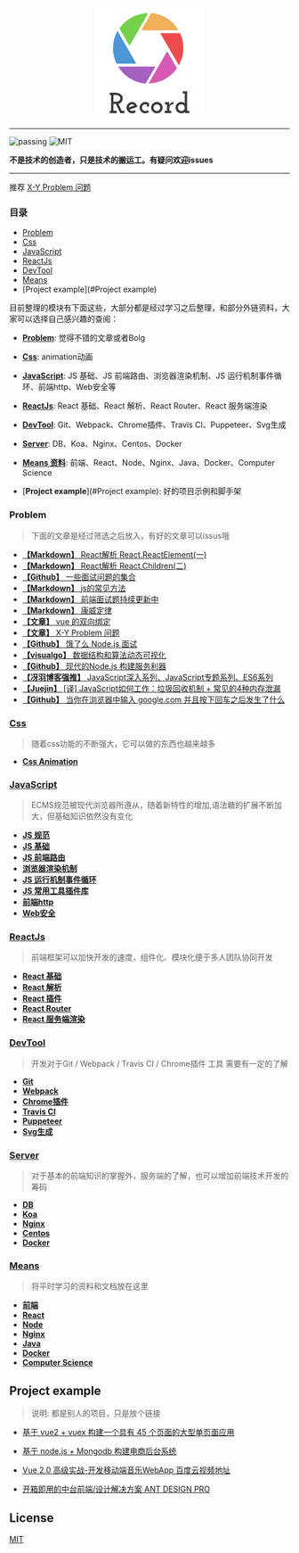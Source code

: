 <div align="center"><img src="./Img/record1.png" alt="logo" title="logo"/></div>

---

![passing](https://img.shields.io/badge/build-passing-brightgreen.svg)
![MIT](https://img.shields.io/badge/License-MIT-brightgreen.svg)

**不是技术的创造者，只是技术的搬运工。有疑问欢迎issues**

---

推荐 [X-Y Problem 问题](https://coolshell.cn/articles/10804.html)

### 目录
* [Problem](#problem)
* [Css](#css)
* [JavaScript](#javascript)
* [ReactJs](#reactjs)
* [DevTool](#devtool)
* [Means](#means)
* [Project example](#Project example)

目前整理的模块有下面这些，大部分都是经过学习之后整理，和部分外链资料，大家可以选择自己感兴趣的查阅：

* [**Problem**](#problem): 觉得不错的文章或者Bolg

* [**Css**](./css): animation动画

* [**JavaScript**](./js): JS 基础、JS 前端路由、浏览器渲染机制、JS 运行机制事件循环、前端http、Web安全等

* [**ReactJs**](./frame): React 基础、React 解析、React Router、React 服务端渲染

* [**DevTool**](./other/devTool): Git、Webpack、Chrome插件、Travis CI、Puppeteer、Svg生成

* [**Server**](./server): DB、Koa、Nginx、Centos、Docker

* [**Means 资料**](./other/learn): 前端、React、Node、Nginx、Java、Docker、Computer Science

* [**Project example**](#Project example): 好的项目示例和脚手架


### **Problem**

> 下面的文章是经过筛选之后放入，有好的文章可以issus哦
* [**【Markdown】** React解析 React.ReactElement(一)](https://github.com/AttemptWeb/Record/blob/master/frame/react/react%E8%A7%A3%E6%9E%90:ReactElement.md)
* [**【Markdown】** React解析 React.Children(二)](https://github.com/AttemptWeb/Record/blob/master/frame/react/react%E8%A7%A3%E6%9E%90:React%20Children.md)
* [**【Github】** 一些面试问题的集合](https://github.com/EastSummer/wheel_marking/blob/master/question.md)
* [**【Markdown】** js的常见方法](./js/JsMd/js的常见方法.md)
* [**【Markdown】** 前端面试题持续更新中](https://github.com/HerryLo/Record/blob/master/js/JsMd/%E5%B8%B8%E8%A7%81%E7%9A%84%E9%9D%A2%E8%AF%95%E9%A2%98.md)
* [**【Markdown】** 康威定律](./other/康威定律.md)
* [**【文章】** vue 的双向绑定](https://www.cnblogs.com/kidney/p/6052935.html?utm_source=gold_browser_extension)
* [**【文章】** X-Y Problem 问题](https://coolshell.cn/articles/10804.html)
* [**【Github】** 饿了么 Node.js 面试](https://github.com/ElemeFE/node-interview/tree/master/sections/zh-cn)
* [**【visualgo】** 数据结构和算法动态可视化](https://visualgo.net/zh)
* [**【Github】** 现代的Node.js 构建服务利器](https://i5ting.github.io/modern-nodejs/)
* [**【冴羽博客强推】** JavaScript深入系列、JavaScript专题系列、ES6系列](https://github.com/mqyqingfeng/Blog)
* [**【Juejin】** [译] JavaScript如何工作：垃圾回收机制 + 常见的4种内存泄漏](https://juejin.im/post/5ca0c8aa518825680c7cb44b)
* [**【Github】** 当你在浏览器中输入 google.com 并且按下回车之后发生了什么](https://github.com/skyline75489/what-happens-when-zh_CN)

### [**Css**](./css) 

> 随着css功能的不断强大，它可以做的东西也越来越多

* [**Css Animation**](https://github.com/AttemptWeb/Record/tree/master/css#css-animation)

### [**JavaScript**](./js) 

> ECMS规范被现代浏览器所遵从，随着新特性的增加,语法糖的扩展不断加大，但基础知识依然没有变化

* [**JS 规范**](https://github.com/AttemptWeb/Record/tree/master/js#js%E8%A7%84%E8%8C%83%E5%8F%82%E8%80%83%E5%85%BB%E6%88%90%E4%B8%80%E4%B8%AA%E5%A5%BD%E4%B9%A0%E6%83%AF)
* [**JS 基础**](https://github.com/AttemptWeb/Record/tree/master/js#js%E5%9F%BA%E7%A1%80)
* [**JS 前端路由**](https://github.com/AttemptWeb/Record/tree/master/js#js前端路由)
* [**浏览器渲染机制**](https://github.com/AttemptWeb/Record/tree/master/js#%E6%B5%8F%E8%A7%88%E5%99%A8%E6%B8%B2%E6%9F%93%E6%9C%BA%E5%88%B6)
* [**JS 运行机制事件循环**](https://github.com/AttemptWeb/Record/tree/master/js#js%E8%BF%90%E8%A1%8C%E6%9C%BA%E5%88%B6%E4%BA%8B%E4%BB%B6%E5%BE%AA%E7%8E%AF)
* [**JS 常用工具插件库**](https://github.com/AttemptWeb/Record/tree/master/js#js%E5%B8%B8%E7%94%A8%E5%B7%A5%E5%85%B7%E6%8F%92%E4%BB%B6%E5%BA%93)
* [**前端http**](https://github.com/AttemptWeb/Record/tree/master/js#%E5%89%8D%E7%AB%AFhttp)
* [**Web安全**](https://github.com/AttemptWeb/Record/tree/master/js#web%E5%AE%89%E5%85%A8)

### [**ReactJs**](./frame)

> 前端框架可以加快开发的速度，组件化、模块化便于多人团队协同开发

* [**React 基础**](https://github.com/AttemptWeb/Record/tree/master/frame#react%E5%9F%BA%E7%A1%80)
* [**React 解析**](https://github.com/AttemptWeb/Record/blob/master/frame/readme.md#react-%E8%A7%A3%E6%9E%90)
* [**React 插件**](https://github.com/AttemptWeb/Record/tree/master/frame#react%E6%8F%92%E4%BB%B6)
* [**React Router**](https://github.com/AttemptWeb/Record/tree/master/frame#react-router)
* [**React 服务端渲染**](https://github.com/AttemptWeb/Record/tree/master/frame#react%E6%9C%8D%E5%8A%A1%E7%AB%AF%E6%B8%B2%E6%9F%93)

### [**DevTool**](./other/devTool) 

> 开发对于Git / Webpack / Travis CI / Chrome插件 工具 需要有一定的了解

* [**Git**](https://github.com/AttemptWeb/Record/tree/master/other/devTool#git)
* [**Webpack**](https://github.com/AttemptWeb/Record/tree/master/other/devTool#webpack)
* [**Chrome插件**](https://github.com/AttemptWeb/Record/tree/master/other/devTool#chrome%E6%8F%92%E4%BB%B6)
* [**Travis CI**](https://github.com/AttemptWeb/Record/tree/master/other/devTool#travis-ci)
* [**Puppeteer**](https://github.com/AttemptWeb/Record/tree/master/other/devTool#puppeteer)
* [**Svg生成**](https://github.com/AttemptWeb/Record/tree/master/other/devTool#svg%E7%94%9F%E6%88%90)

### [**Server**](./server)

> 对于基本的前端知识的掌握外，服务端的了解，也可以增加前端技术开发的筹码

* [**DB**](https://github.com/AttemptWeb/Record/tree/master/server#DB)
* [**Koa**](https://github.com/AttemptWeb/Record/tree/master/server#Koa)
* [**Nginx**](https://github.com/AttemptWeb/Record/tree/master/server#Nginx)
* [**Centos**](https://github.com/AttemptWeb/Record/tree/master/server#Centos)
* [**Docker**](https://github.com/AttemptWeb/Record/tree/master/server#Docker)

### [**Means**](./other/learn)

> 将平时学习的资料和文档放在这里

* [**前端**](https://github.com/AttemptWeb/Record/tree/master/other/learn#%E5%89%8D%E7%AB%AF)
* [**React**](https://github.com/AttemptWeb/Record/tree/master/other/learn#react)
* [**Node**](https://github.com/AttemptWeb/Record/tree/master/other/learn#node)
* [**Nginx**](https://github.com/AttemptWeb/Record/tree/master/other/learn#nginx)
* [**Java**](https://github.com/AttemptWeb/Record/tree/master/other/learn#java)
* [**Docker**](https://github.com/AttemptWeb/Record/tree/master/other/learn#docker)
* [**Computer Science**](https://github.com/AttemptWeb/Record/tree/master/other/learn#computer-science)

## **Project example**

> 说明: 都是别人的项目，只是放个链接

* [基于 vue2 + vuex 构建一个具有 45 个页面的大型单页面应用][30]
* [基于 node.js + Mongodb 构建电商后台系统][31]
* [Vue 2.0 高级实战-开发移动端音乐WebApp 百度云视频地址][32]
* [开箱即用的中台前端/设计解决方案 ANT DESIGN PRO](https://pro.ant.design/)

  [30]: https://github.com/bailicangdu/vue2-elm
  [31]: https://github.com/bailicangdu/node-elm
  [32]: https://pan.baidu.com/s/1geQIWHt?qq-pf-to=pcqq.group&errno=0&errmsg=Auth%20Login%20Sucess&&bduss=&ssnerror=0#list/path=%2FVue%202.0%20%E9%AB%98%E7%BA%A7%E5%AE%9E%E6%88%98-%E5%BC%80%E5%8F%91%E7%A7%BB%E5%8A%A8%E7%AB%AF%E9%9F%B3%E4%B9%90WebApp
  
## License
[MIT](https://github.com/HerryLo/Record/blob/master/LICENSE)
